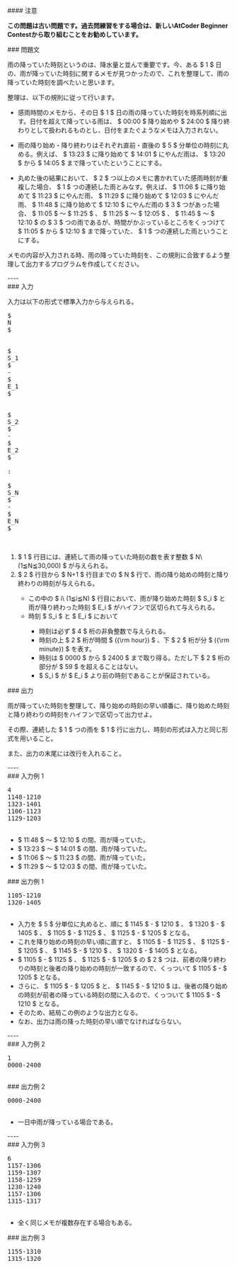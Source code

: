 <div>
<div>
#### 
注意


<p>
<b>
この問題は古い問題です。過去問練習をする場合は、新しいAtCoder Beginner Contestから取り組むことをお勧めしています。
</b>
</p>
### 
問題文


<section>

雨の降っていた時刻というのは、降水量と並んで重要です。今、ある 
$
1
$
 日の、雨が降っていた時刻に関するメモが見つかったので、これを整理して、雨の降っていた時刻を調べたいと思います。





整理は、以下の規則に従って行います。

<ul>
<li>

感雨時間のメモから、その日 
$
1
$
 日の雨の降っていた時刻を時系列順に出す。日付を超えて降っている雨は、 
$
00:00
$
 降り始めや 
$
24:00
$
 降り終わりとして扱われるものとし、日付をまたぐようなメモは入力されない。

</li>
<li>

雨の降り始め・降り終わりはそれぞれ直前・直後の 
$
5
$
 分単位の時刻に丸める。例えば、
$
13:23
$
 に降り始めて 
$
14:01
$
 にやんだ雨は、
$
13:20
$
 から 
$
14:05
$
 まで降っていたということにする。

</li>
<li>

丸めた後の結果において、
$
2
$
 つ以上のメモに書かれていた感雨時刻が重複した場合、
$
1
$
 つの連続した雨とみなす。例えば、
$
11:06
$
 に降り始めて 
$
11:23
$
 にやんだ雨、
$
11:29
$
 に降り始めて 
$
12:03
$
 にやんだ雨、
$
11:48
$
 に降り始めて 
$
12:10
$
 にやんだ雨の 
$
3
$
 つがあった場合、
$
11:05
$
〜
$
11:25
$
、
$
11:25
$
〜
$
12:05
$
、
$
11:45
$
〜
$
12:10
$
 の 
$
3
$
 つの雨であるが、時間がかぶっているところをくっつけて 
$
11:05
$
 から 
$
12:10
$
 まで降っていた、
$
1
$
 つの連続した雨ということにする。

</li>
</ul>



メモの内容が入力される時、雨の降っていた時刻を、この規則に合致するよう整理して出力するプログラムを作成してください。

</section>
</div>
----

<div>
### 
入力


<section>

入力は以下の形式で標準入力から与えられる。

<pre>
$
N
$


$
S_1
$
-
$
E_1
$


$
S_2
$
-
$
E_2
$

:

$
S_N
$
-
$
E_N
$


</pre>
<ol>
<li>
$
1
$
 行目には、連続して雨の降っていた時刻の数を表す整数 
$
N\ (1≦N≦30,000)
$
 が与えられる。
</li>
<li>
$
2
$
 行目から 
$
N+1
$
 行目までの 
$
N
$
 行で、雨の降り始めの時刻と降り終わりの時刻が与えられる。
</li>
<ul>
<li>
この中の 
$
i\ (1≦i≦N)
$
 行目において、雨が降り始めた時刻 
$
S_i
$
 と雨が降り終わった時刻 
$
E_i
$
 がハイフンで区切られて与えられる。
</li>
<li>
時刻 
$
S_i
$
 と 
$
E_i
$
 において
</li>
<ul>
<li>
時刻は必ず 
$
4
$
 桁の非負整数で与えられる。
</li>
<li>
時刻の上 
$
2
$
 桁が時間 
$
({\rm hour})
$
 、下 
$
2
$
 桁が分 
$
({\rm minute})
$
 を表す。
</li>
<li>
時刻は 
$
0000
$
 から 
$
2400
$
 まで取り得る。ただし下 
$
2
$
 桁の部分が 
$
59
$
 を超えることはない。
</li>
<li>
$
S_i
$
 が 
$
E_i
$
 より前の時刻であることが保証されている。
</li>
</ul>
</ul>
</ol>
</section>
</div>
<div>
### 
出力


<section>

雨が降っていた時刻を整理して、降り始めの時刻の早い順番に、降り始めた時刻と降り終わりの時刻をハイフンで区切って出力せよ。



その際、連続した 
$
1
$
 つの雨を 
$
1
$
 行に出力し、時刻の形式は入力と同じ形式を用いること。



また、出力の末尾には改行を入れること。

</section>
</div>
----

<div>
### 
入力例 1


<section>
<pre>
4
1148-1210
1323-1401
1106-1123
1129-1203

</pre>
<ul>
<li>
$
11:48
$
〜
$
12:10
$
 の間、雨が降っていた。
</li>
<li>
$
13:23
$
〜
$
14:01
$
 の間、雨が降っていた。
</li>
<li>
$
11:06
$
〜
$
11:23
$
 の間、雨が降っていた。
</li>
<li>
$
11:29
$
〜
$
12:03
$
 の間、雨が降っていた。
</li>
</ul>
</section>
</div>
<div>
### 
出力例 1


<section>
<pre>
1105-1210
1320-1405

</pre>
<ul>
<li>
入力を 
$
5
$
 分単位に丸めると、順に 
$
1145
$
-
$
1210
$
、
$
1320
$
-
$
1405
$
、
$
1105
$
-
$
1125
$
、
$
1125
$
-
$
1205
$
となる。
</li>
<li>
これを降り始めの時刻の早い順に直すと、
$
1105
$
-
$
1125
$
、
$
1125
$
-
$
1205
$
、
$
1145
$
-
$
1210
$
、
$
1320
$
-
$
1405
$
となる。
</li>
<li>
$
1105
$
-
$
1125
$
、
$
1125
$
-
$
1205
$
の 
$
2
$
 つは、前者の降り終わりの時刻と後者の降り始めの時刻が一致するので、くっついて 
$
1105
$
-
$
1205
$
 となる。
</li>
<li>
さらに、
$
1105
$
-
$
1205
$
 と、
$
1145
$
-
$
1210
$
 は、後者の降り始めの時刻が前者の降っている時刻の間に入るので、くっついて 
$
1105
$
-
$
1210
$
 となる。
</li>
<li>
そのため、結局この例のような出力となる。
</li>
<li>
なお、出力は雨の降った時刻の早い順でなければならない。
</li>
</ul>
</section>
</div>
----

<div>
### 
入力例 2


<section>
<pre>
1
0000-2400

</pre>
</section>
</div>
<div>
### 
出力例 2


<section>
<pre>
0000-2400

</pre>
<ul>
<li>
一日中雨が降っている場合である。
</li>
</ul>
</section>
</div>
----

<div>
### 
入力例 3


<section>
<pre>
6
1157-1306
1159-1307
1158-1259
1230-1240
1157-1306
1315-1317

</pre>
<ul>
<li>
全く同じメモが複数存在する場合もある。
</li>
</ul>
</section>
</div>
<div>
### 
出力例 3


<section>
<pre>
1155-1310
1315-1320

</pre>
</section>
</div>
</div>